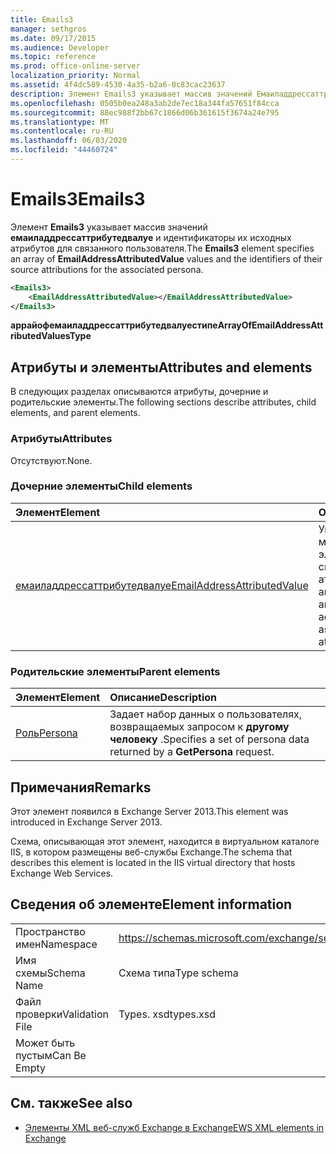 ```yaml
---
title: Emails3
manager: sethgros
ms.date: 09/17/2015
ms.audience: Developer
ms.topic: reference
ms.prod: office-online-server
localization_priority: Normal
ms.assetid: 4f4dc589-4530-4a35-b2a6-0c83cac23637
description: Элемент Emails3 указывает массив значений Емаиладдрессаттрибутедвалуе и идентификаторы их исходных атрибутов для связанного пользователя.
ms.openlocfilehash: 0505b0ea248a3ab2de7ec18a344fa57651f84cca
ms.sourcegitcommit: 88ec988f2bb67c1866d06b361615f3674a24e795
ms.translationtype: MT
ms.contentlocale: ru-RU
ms.lasthandoff: 06/03/2020
ms.locfileid: "44460724"
---
```

# <a name="emails3"></a><span data-ttu-id="6769c-103">Emails3</span><span class="sxs-lookup"><span data-stu-id="6769c-103">Emails3</span></span>

<span data-ttu-id="6769c-104">Элемент **Emails3** указывает массив значений **емаиладдрессаттрибутедвалуе** и идентификаторы их исходных атрибутов для связанного пользователя.</span><span class="sxs-lookup"><span data-stu-id="6769c-104">The **Emails3** element specifies an array of **EmailAddressAttributedValue** values and the identifiers of their source attributions for the associated persona.</span></span> 
  
```XML
<Emails3>
    <EmailAddressAttributedValue></EmailAddressAttributedValue>
</Emails3>
```

 <span data-ttu-id="6769c-105">**аррайофемаиладдрессаттрибутедвалуестипе**</span><span class="sxs-lookup"><span data-stu-id="6769c-105">**ArrayOfEmailAddressAttributedValuesType**</span></span>
## <a name="attributes-and-elements"></a><span data-ttu-id="6769c-106">Атрибуты и элементы</span><span class="sxs-lookup"><span data-stu-id="6769c-106">Attributes and elements</span></span>

<span data-ttu-id="6769c-107">В следующих разделах описываются атрибуты, дочерние и родительские элементы.</span><span class="sxs-lookup"><span data-stu-id="6769c-107">The following sections describe attributes, child elements, and parent elements.</span></span>
  
### <a name="attributes"></a><span data-ttu-id="6769c-108">Атрибуты</span><span class="sxs-lookup"><span data-stu-id="6769c-108">Attributes</span></span>

<span data-ttu-id="6769c-109">Отсутствуют.</span><span class="sxs-lookup"><span data-stu-id="6769c-109">None.</span></span>
  
### <a name="child-elements"></a><span data-ttu-id="6769c-110">Дочерние элементы</span><span class="sxs-lookup"><span data-stu-id="6769c-110">Child elements</span></span>

|<span data-ttu-id="6769c-111">**Элемент**</span><span class="sxs-lookup"><span data-stu-id="6769c-111">**Element**</span></span>|<span data-ttu-id="6769c-112">**Описание**</span><span class="sxs-lookup"><span data-stu-id="6769c-112">**Description**</span></span>|
|:-----|:-----|
|[<span data-ttu-id="6769c-113">емаиладдрессаттрибутедвалуе</span><span class="sxs-lookup"><span data-stu-id="6769c-113">EmailAddressAttributedValue</span></span>](emailaddressattributedvalue.md) <br/> |<span data-ttu-id="6769c-114">Указывает экземпляр массива адресов электронной почты и связанные с ними атрибуты.</span><span class="sxs-lookup"><span data-stu-id="6769c-114">Specifies an instance of an array of email addresses and their associated attributions.</span></span>  <br/> |
   
### <a name="parent-elements"></a><span data-ttu-id="6769c-115">Родительские элементы</span><span class="sxs-lookup"><span data-stu-id="6769c-115">Parent elements</span></span>

|<span data-ttu-id="6769c-116">**Элемент**</span><span class="sxs-lookup"><span data-stu-id="6769c-116">**Element**</span></span>|<span data-ttu-id="6769c-117">**Описание**</span><span class="sxs-lookup"><span data-stu-id="6769c-117">**Description**</span></span>|
|:-----|:-----|
|[<span data-ttu-id="6769c-118">Роль</span><span class="sxs-lookup"><span data-stu-id="6769c-118">Persona</span></span>](persona.md) <br/> |<span data-ttu-id="6769c-119">Задает набор данных о пользователях, возвращаемых запросом к **другому человеку** .</span><span class="sxs-lookup"><span data-stu-id="6769c-119">Specifies a set of persona data returned by a **GetPersona** request.</span></span>  <br/> |
   
## <a name="remarks"></a><span data-ttu-id="6769c-120">Примечания</span><span class="sxs-lookup"><span data-stu-id="6769c-120">Remarks</span></span>

<span data-ttu-id="6769c-121">Этот элемент появился в Exchange Server 2013.</span><span class="sxs-lookup"><span data-stu-id="6769c-121">This element was introduced in Exchange Server 2013.</span></span>
  
<span data-ttu-id="6769c-122">Схема, описывающая этот элемент, находится в виртуальном каталоге IIS, в котором размещены веб-службы Exchange.</span><span class="sxs-lookup"><span data-stu-id="6769c-122">The schema that describes this element is located in the IIS virtual directory that hosts Exchange Web Services.</span></span>
  
## <a name="element-information"></a><span data-ttu-id="6769c-123">Сведения об элементе</span><span class="sxs-lookup"><span data-stu-id="6769c-123">Element information</span></span>

|||
|:-----|:-----|
|<span data-ttu-id="6769c-124">Пространство имен</span><span class="sxs-lookup"><span data-stu-id="6769c-124">Namespace</span></span>  <br/> |https://schemas.microsoft.com/exchange/services/2006/types  <br/> |
|<span data-ttu-id="6769c-125">Имя схемы</span><span class="sxs-lookup"><span data-stu-id="6769c-125">Schema Name</span></span>  <br/> |<span data-ttu-id="6769c-126">Схема типа</span><span class="sxs-lookup"><span data-stu-id="6769c-126">Type schema</span></span>  <br/> |
|<span data-ttu-id="6769c-127">Файл проверки</span><span class="sxs-lookup"><span data-stu-id="6769c-127">Validation File</span></span>  <br/> |<span data-ttu-id="6769c-128">Types. xsd</span><span class="sxs-lookup"><span data-stu-id="6769c-128">types.xsd</span></span>  <br/> |
|<span data-ttu-id="6769c-129">Может быть пустым</span><span class="sxs-lookup"><span data-stu-id="6769c-129">Can Be Empty</span></span>  <br/> ||
   
## <a name="see-also"></a><span data-ttu-id="6769c-130">См. также</span><span class="sxs-lookup"><span data-stu-id="6769c-130">See also</span></span>



- [<span data-ttu-id="6769c-131">Элементы XML веб-служб Exchange в Exchange</span><span class="sxs-lookup"><span data-stu-id="6769c-131">EWS XML elements in Exchange</span></span>](ews-xml-elements-in-exchange.md)


